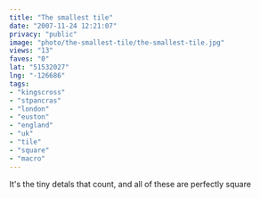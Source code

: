 ```yaml
---
title: "The smallest tile"
date: "2007-11-24 12:21:07"
privacy: "public"
image: "photo/the-smallest-tile/the-smallest-tile.jpg"
views: "13"
faves: "0"
lat: "51532027"
lng: "-126686"
tags:
- "kingscross"
- "stpancras"
- "london"
- "euston"
- "england"
- "uk"
- "tile"
- "square"
- "macro"
---
```

It's the tiny detals that count, and all of these are perfectly square
